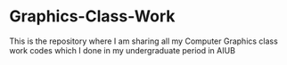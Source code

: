 # Graphics-Class-Work
This is the repository where I am sharing all my Computer Graphics class work codes which I done in my undergraduate period in AIUB
